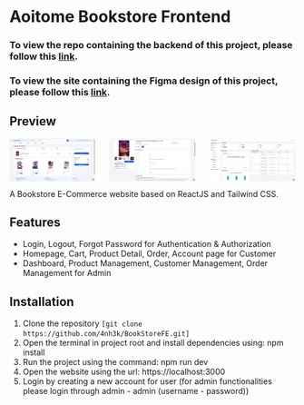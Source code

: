 # Aoitome Bookstore Frontend 

### To view the repo containing the backend of this project, please follow this [link](https://github.com/SurgeousJP/Bookstore).
### To view the site containing the Figma design of this project, please follow this [link](https://www.figma.com/design/2N3wxN1YrpDtdI1ZeBlBfx/Bookstore-(Copy)?node-id=916-5781&p=f&t=CZqeAmRJOa4A6tw7-0).

## Preview
<div style="display: flex; justify-content: space-between;">
  <img src="CartUI.png" alt="Cart UI" width="30%" />
  <img src="UserProductDetail.png" alt="Product Detail UI" width="30%" />
  <img src="AdminUI.png" alt="Admin UI" width="30%" />
</div>

A Bookstore E-Commerce website based on ReactJS and Tailwind CSS.

## Features
- Login, Logout, Forgot Password for Authentication & Authorization
- Homepage, Cart, Product Detail, Order, Account page for Customer
- Dashboard, Product Management, Customer Management, Order Management for Admin

## Installation
1. Clone the repository
 `[git clone https://github.com/4nh3k/BookStoreFE.git]`
2. Open the terminal in project root and install dependencies using: npm install
3. Run the project using the command: npm run dev
4. Open the website using the url: https://localhost:3000
5. Login by creating a new account for user (for admin functionalities please login through admin - admin (username - password))
